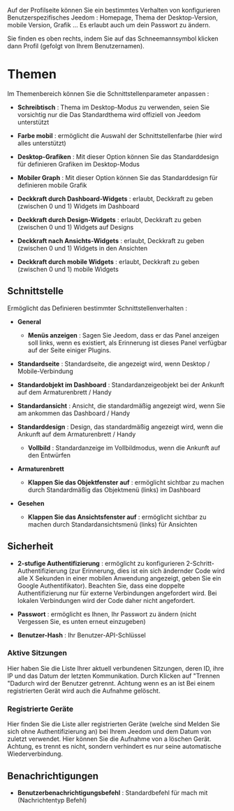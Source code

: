 Auf der Profilseite können Sie ein bestimmtes Verhalten von konfigurieren
Benutzerspezifisches Jeedom : Homepage, Thema der
Desktop-Version, mobile Version, Grafik ... Es erlaubt
auch um dein Passwort zu ändern.

Sie finden es oben rechts, indem Sie auf das Schneemannsymbol klicken
dann Profil (gefolgt von Ihrem Benutzernamen).

Themen 
======

Im Themenbereich können Sie die Schnittstellenparameter anpassen :

-   **Schreibtisch** : Thema im Desktop-Modus zu verwenden, seien Sie vorsichtig nur die
    Das Standardthema wird offiziell von Jeedom unterstützt

-   **Farbe mobil** : ermöglicht die Auswahl der Schnittstellenfarbe
    (hier wird alles unterstützt)

-   **Desktop-Grafiken** : Mit dieser Option können Sie das Standarddesign für definieren
    Grafiken im Desktop-Modus

-   **Mobiler Graph** : Mit dieser Option können Sie das Standarddesign für definieren
    mobile Grafik

-   **Deckkraft durch Dashboard-Widgets** : erlaubt, Deckkraft zu geben
    (zwischen 0 und 1) Widgets im Dashboard

-   **Deckkraft durch Design-Widgets** : erlaubt, Deckkraft zu geben
    (zwischen 0 und 1) Widgets auf Designs

-   **Deckkraft nach Ansichts-Widgets** : erlaubt, Deckkraft zu geben (zwischen
    0 und 1) Widgets in den Ansichten

-   **Deckkraft durch mobile Widgets** : erlaubt, Deckkraft zu geben
    (zwischen 0 und 1) mobile Widgets

Schnittstelle 
---------

Ermöglicht das Definieren bestimmter Schnittstellenverhalten :

-   **General**

    -   **Menüs anzeigen** : Sagen Sie Jeedom, dass er das Panel anzeigen soll
        links, wenn es existiert, als Erinnerung ist dieses Panel
        verfügbar auf der Seite einiger Plugins.

-   **Standardseite** : Standardseite, die angezeigt wird, wenn
    Desktop / Mobile-Verbindung

-   **Standardobjekt im Dashboard** : Standardanzeigeobjekt
    bei der Ankunft auf dem Armaturenbrett / Handy

-   **Standardansicht** : Ansicht, die standardmäßig angezeigt wird, wenn Sie am ankommen
    das Dashboard / Handy

-   **Standarddesign** : Design, das standardmäßig angezeigt wird, wenn
    die Ankunft auf dem Armaturenbrett / Handy

    -   **Vollbild** : Standardanzeige im Vollbildmodus, wenn
        die Ankunft auf den Entwürfen
        
-   **Armaturenbrett**

    -   **Klappen Sie das Objektfenster auf** : ermöglicht sichtbar zu machen durch
        Standardmäßig das Objektmenü (links) im Dashboard

-   **Gesehen**

    -   **Klappen Sie das Ansichtsfenster auf** : ermöglicht sichtbar zu machen durch
        Standardansichtsmenü (links) für Ansichten

Sicherheit 
--------

-   **2-stufige Authentifizierung** : ermöglicht zu konfigurieren
    2-Schritt-Authentifizierung (zur Erinnerung, dies ist ein sich ändernder Code
    wird alle X Sekunden in einer mobilen Anwendung angezeigt, geben Sie ein
    Google Authentifikator). Beachten Sie, dass eine doppelte Authentifizierung nur für externe Verbindungen angefordert wird. Bei lokalen Verbindungen wird der Code daher nicht angefordert.

-   **Passwort** : ermöglicht es Ihnen, Ihr Passwort zu ändern (nicht
    Vergessen Sie, es unten erneut einzugeben)

-   **Benutzer-Hash** : Ihr Benutzer-API-Schlüssel

### Aktive Sitzungen 

Hier haben Sie die Liste Ihrer aktuell verbundenen Sitzungen, deren ID,
ihre IP und das Datum der letzten Kommunikation. Durch Klicken auf
"Trennen "Dadurch wird der Benutzer getrennt. Achtung wenn es an ist
Bei einem registrierten Gerät wird auch die Aufnahme gelöscht.

### Registrierte Geräte 

Hier finden Sie die Liste aller registrierten Geräte (welche sind
Melden Sie sich ohne Authentifizierung an) bei Ihrem Jeedom und dem Datum von
zuletzt verwendet. Hier können Sie die Aufnahme von a löschen
Gerät. Achtung, es trennt es nicht, sondern verhindert es nur
seine automatische Wiederverbindung.

Benachrichtigungen 
-------------

-   **Benutzerbenachrichtigungsbefehl** : Standardbefehl für
    mach mit (Nachrichtentyp Befehl)


